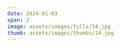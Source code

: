 ```yaml
---
date: 2024-01-03
span: 2
image: assets/images/fulls/14.jpg
thumb: assets/images/thumbs/14.jpg
---
```

